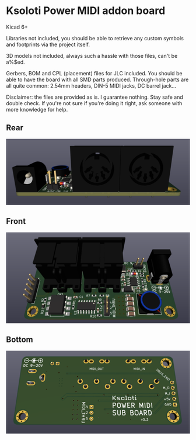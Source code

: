 # Ksoloti Power MIDI addon board


Kicad 6+


Libraries not included, you should be able to retrieve any custom symbols and footprints via the project itself.


3D models not included, always such a hassle with those files, can't be a%$ed.


Gerbers, BOM and CPL (placement) files for JLC included. You should be able to have the board with all SMD parts produced. Through-hole parts are all quite common: 2.54mm headers, DIN-5 MIDI jacks, DC barrel jack...


Disclaimer: the files are provided as is. I guarantee nothing. Stay safe and double check. If you're not sure if you're doing it right, ask someone with more knowledge for help. 


## Rear
![3d image](img/ksoloti-power-midi-board-rear.png)


## Front
![3d image](img/ksoloti-power-midi-board-front.png)


## Bottom
![3d image](img/ksoloti-power-midi-board-bottom.png)
